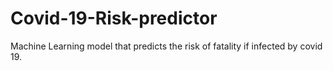 # Covid-19-Risk-predictor
Machine Learning model that predicts the risk of fatality if infected by covid 19.
